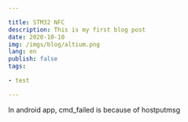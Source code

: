 ```yaml
---

title: STM32 NFC
description: This is my first blog post
date: 2020-10-10
img: /imgs/blog/altium.png
lang: en
publish: false
tags:

- test

---
```


In android app, cmd_failed is because of hostputmsg
